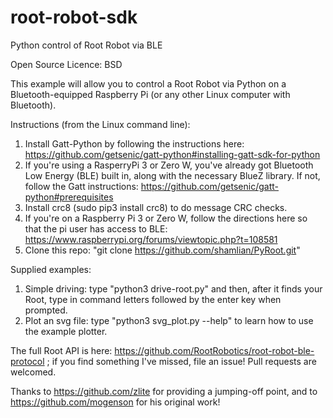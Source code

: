 # root-robot-sdk
Python control of Root Robot via BLE

Open Source Licence: BSD

This example will allow you to control a Root Robot via Python on a Bluetooth-equipped Raspberry Pi (or any other Linux computer with Bluetooth). 


Instructions (from the Linux command line): 

1) Install Gatt-Python by following the instructions here: https://github.com/getsenic/gatt-python#installing-gatt-sdk-for-python
2) If you're using a RasperryPi 3 or Zero W, you've already got Bluetooth Low Energy (BLE) built in, along with the necessary BlueZ library. If not, follow the Gatt instructions: https://github.com/getsenic/gatt-python#prerequisites
3) Install crc8 (sudo pip3 install crc8) to do message CRC checks.
4) If you're on a Raspberry Pi 3 or Zero W, follow the directions here so that the pi user has access to BLE: https://www.raspberrypi.org/forums/viewtopic.php?t=108581
5) Clone this repo: "git clone https://github.com/shamlian/PyRoot.git"

Supplied examples:
1) Simple driving: type "python3 drive-root.py" and then, after it finds your Root, type in command letters followed by the enter key when prompted.
2) Plot an svg file: type "python3 svg_plot.py --help" to learn how to use the example plotter.

The full Root API is here: https://github.com/RootRobotics/root-robot-ble-protocol ; if you find something I've missed, file an issue! Pull requests are welcomed.

Thanks to https://github.com/zlite for providing a jumping-off point, and to https://github.com/mogenson for his original work!
